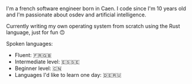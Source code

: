I'm a french software engineer born in Caen. I code since I'm 10 years old and I'm passionate about osdev and artificial intelligence.

Currently writing my own operating system from scratch using the Rust language, just for fun 🙃

Spoken languages:
- Fluent: 🇫🇷🇬🇧
- Intermediate level: 🇪🇸🇸🇪
- Beginner level: 🇨🇳
- Languages I'd like to learn one day: 🇩🇪🇷🇺
